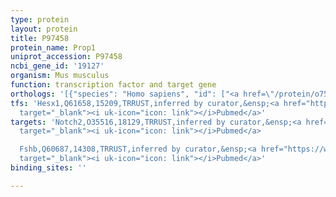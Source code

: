 ```yaml
---
type: protein
layout: protein
title: P97458
protein_name: Prop1
uniprot_accession: P97458
ncbi_gene_id: '19127'
organism: Mus musculus
function: transcription factor and target gene
orthologs: '[{"species": "Homo sapiens", "id": ["<a href=\"/protein/o75360\">O75360</a>"]}, {"species": "Rattus norvegicus", "id": ["Q8CJH7"]}]'
tfs: 'Hesx1,Q61658,15209,TRRUST,inferred by curator,&ensp;<a href="https://www.ncbi.nlm.nih.gov/pubmed/?term=29087512%5Buid%5D+OR+17445765%5Buid%5D"
  target="_blank"><i uk-icon="icon: link"></i>Pubmed</a>'
targets: 'Notch2,O35516,18129,TRRUST,inferred by curator,&ensp;<a href="https://www.ncbi.nlm.nih.gov/pubmed/?term=29087512%5Buid%5D+OR+14732396%5Buid%5D"
  target="_blank"><i uk-icon="icon: link"></i>Pubmed</a>

  Fshb,Q60687,14308,TRRUST,inferred by curator,&ensp;<a href="https://www.ncbi.nlm.nih.gov/pubmed/?term=29087512%5Buid%5D+OR+17445765%5Buid%5D"
  target="_blank"><i uk-icon="icon: link"></i>Pubmed</a>'
binding_sites: ''

---
```

